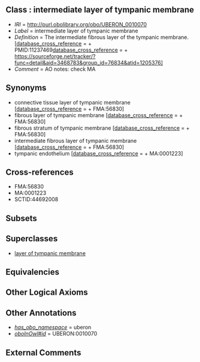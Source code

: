
## Class : intermediate layer of tympanic membrane

 * *IRI* = http://purl.obolibrary.org/obo/UBERON_0010070
 * *Label* = intermediate layer of tympanic membrane
 * *Definition* = The intermediate fibrous layer of the tympanic membrane. [[database_cross_reference](../../ef/oboInOwl#hasDbXref.md) =  + PMID:11237469[database_cross_reference](../../ef/oboInOwl#hasDbXref.md) =  + https://sourceforge.net/tracker/?func=detail&aid=3468783&group_id=76834&atid=1205376]
 * *Comment* = AO notes: check MA

## Synonyms

 * connective tissue layer of tympanic membrane [[database_cross_reference](../../ef/oboInOwl#hasDbXref.md) =  + FMA:56830]
 * fibrous layer of tympanic membrane [[database_cross_reference](../../ef/oboInOwl#hasDbXref.md) =  + FMA:56830]
 * fibrous stratum of tympanic membrane [[database_cross_reference](../../ef/oboInOwl#hasDbXref.md) =  + FMA:56830]
 * intermediate fibrous layer of tympanic membrane [[database_cross_reference](../../ef/oboInOwl#hasDbXref.md) =  + FMA:56830]
 * tympanic endothelium [[database_cross_reference](../../ef/oboInOwl#hasDbXref.md) =  + MA:0001223]

## Cross-references

 * FMA:56830
 * MA:0001223
 * SCTID:44692008

## Subsets


## Superclasses

 * [layer of tympanic membrane](../../UBERON/71/UBERON_0010071.md)

## Equivalencies


## Other Logical Axioms


## Other Annotations

 * *[has_obo_namespace](../../ce/oboInOwl#hasOBONamespace.md)* = uberon
 * *[oboInOwl#id](../../id/oboInOwl#id.md)* = UBERON:0010070

## External Comments

